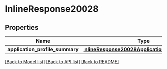 # InlineResponse20028

## Properties
Name | Type | Description | Notes
------------ | ------------- | ------------- | -------------
**application_profile_summary** | [**InlineResponse20028ApplicationProfileSummary**](InlineResponse20028ApplicationProfileSummary.md) |  | [optional] 

[[Back to Model list]](../README.md#documentation-for-models) [[Back to API list]](../README.md#documentation-for-api-endpoints) [[Back to README]](../README.md)

